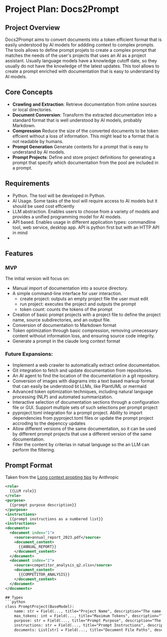 
# Project Plan: Docs2Prompt

## Project Overview
Docs2Prompt aims to convert documents into a token efficient format that is easily understood by AI models for addding context to complex prompts. The tools allows to define prompt projets to create a complex prompt that matches the needs of the user's projects that uses an AI as a project assistant. Usually language models have a knowledge cutoff date, so they usually do not have the knowledge of the latest updates. This tool allows to create a prompt enriched with documentation that is easy to understand by AI models.

## Core Concepts
- **Crawling and Extraction**: Retrieve documentation from online sources or local directories.
- **Document Conversion**: Transform the extracted documentation into a standard format that is well understood by AI models, probably Markdown.
- **Compression** Reduce the size of the converted documents to be token effcient without a loss of information. This might lead to a format that is not readable by humans.
- **Prompt Generation** Generate contents for a prompt that is easy to understand by AI models.
- **Prompt Projects**: Define and store project definitions for generating a prompt that specify which documentation from the pool are included in a prompt.

## Requirements
- Python. The tool will be developed in Python.
- AI Usage. Some tasks of the tool will require access to AI models but it should be used cost effciently
- LLM abstraction. Enables users to choose from a variety of models and provides a unified programming model for AI models.
- API based. Enables usage in different application types: commandline tool, web service, desktop app. API is python first but with an HTTP API in mind
- 

## Features

### MVP
The initial version will focus on:
- Manual import of documentation into a source directory.
- A simple command-line interface for user interaction.
  - create project: outputs an empty project file the user must edit
  - run project: executes the project and outputs the prompt
  - token count: counts the tokens of the prompt
- Creation of basic prompt projects with a project file to define the project name, source subdirectories, and an output file.
- Conversion of documentation to Markdown format
- Token optimization through basic compression, removing unnecessary content withoiut information loss, and ensuring source code integrity.
- Generate a prompt in the claude long context format

### Future Expansions:
- Implement a web crawler to automatically extract online documentation.
- Git integration to fetch and update documentation from repositories.
- An AI agent to find the location of the documentation in a git repository.
- Conversion of images with diagrams into a text based markup format that can easily be understood bt LLMs, like PlantUML or mermaid
- Advanced token optimization techniques, including natural language processing (NLP) and automated summarization.
- Interactive selection of documentation sections through a configuration file or GUI. Support multiple sets of such selections per prompt project
- pyproject.toml integration for a prompt project. Ability to import dependencies from pyproject.toml files or update the prompt project accroding to the depenccy updates
- Allow different versions of the same documentation, so it can be used by different prompt projects that use a different version of the same documentation.
- Filter the content by criterias in natual language so the an LLM can perform the filtering.

## Prompt Format
Taken from the [Long context propting tips](https://docs.anthropic.com/en/docs/build-with-claude/prompt-engineering/long-context-tips) by Anthropic
```xml
<role>
  {{LLM role}}
</role>
<purpose>
  {{prompt purpose description}}
</purpose>
<instructions>
  {{prompt instructions as a numbered list}}
<instructions>
<documents>
  <document index="1">
    <source>annual_report_2023.pdf</source>
    <document_content>
      {{ANNUAL_REPORT}}
    </document_content>
  </document>
  <document index="2">
    <source>competitor_analysis_q2.xlsx</source>
    <document_content>
      {{COMPETITOR_ANALYSIS}}
    </document_content>
  </document>
</documents>

## Types
```python
class PromptProject(BaseModel):
    name: str = Field(..., title="Project Name", description="The name of the prompt project.")
    max_tokens: int = Field(..., title="Maximum Tokens", description="The maximum number of tokens allowed for the generated prompt.")
    purpose: str = Field(..., title="Prompt Purpose", description="The purpose of the prompt being generated.")
    instructions: str = Field(..., title="Prompt Instructions", description="Specific instructions or guidelines for the prompt generation.")
    documents: List[str] = Field(..., title="Document File Paths", description="List of file paths to the documents that will be included in the prompt.")
```